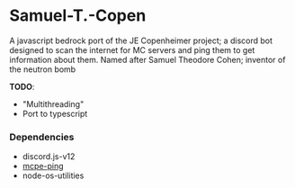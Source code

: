 # Samuel-T.-Copen

A javascript bedrock port of the JE Copenheimer project; a discord bot designed to scan the internet for MC servers and ping them to get information about them. Named after Samuel Theodore Cohen; inventor of the neutron bomb

**TODO**:
- "Multithreading"
- Port to typescript

### Dependencies
- discord.js-v12
- [mcpe-ping](https://github.com/falkirks/mcpe-ping)
- node-os-utilities
